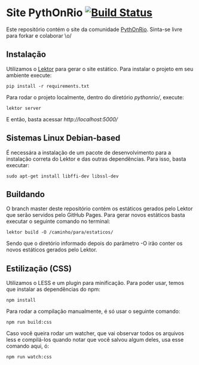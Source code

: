 # Site PythOnRio [![Build Status](https://travis-ci.org/pythonrio/pythonrio.github.io.svg?branch=develop)](https://travis-ci.org/pythonrio/pythonrio.github.io)
Este repositório contém o site da comunidade [PythOnRio](http://pythonrio.github.io/). Sinta-se livre para forkar e colaborar \o/

## Instalação
Utilizamos o [Lektor](https://github.com/lektor/lektor) para gerar o site estático. Para instalar o projeto em seu ambiente execute:
```
pip install -r requirements.txt
```
Para rodar o projeto localmente, dentro do diretório _pythonrio/_, execute:
```
lektor server
```
E então, basta acessar _http://localhost:5000/_

## Sistemas Linux Debian-based
É necessára a instalação de um pacote de desenvolvimento para a instalação correta do Lektor e das outras dependências. Para isso, basta executar:
```
sudo apt-get install libffi-dev libssl-dev
```

## Buildando
O branch master deste repositório contém os estáticos gerados pelo Lektor que serão servidos pelo GitHub Pages. Para gerar novos estáticos basta executar o seguinte comando no terminal:
```
lektor build -O /caminho/para/estaticos/
```
Sendo que o diretório informado depois do parâmetro -O irão conter os novos estáticos gerados pelo Lektor.

## Estilização (CSS)
Utilizamos o LESS e um plugin para minificação. Para poder usar, temos que instalar as dependências do npm:

```
npm install
```

Para rodar a compilação manualmente, é só usar o seguinte comando:

```
npm run build:css
```

Caso você queira rodar um watcher, que vai observar todos os arquivos less e compilá-los quando notar que você salvou algum deles, usa esse comando aqui, ó:

```
npm run watch:css
```
